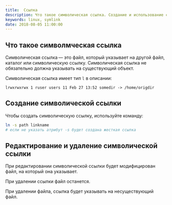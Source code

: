 ```yaml
---
title:  Ссылка
description: Что такое символическая ссылка. Создание и использование символических ссылок в Linux.
keywords: linux, symlink
date: 2018-08-05 11:00:00
---
```


## Что такое символмческая ссылка

Символическая ссылка — это файл, который указывает на другой файл, каталог или символическую ссылку. Символическая ссылка не обязательно должна указывать на существующий объект.

Символическая ссылка имеет тип `l` в описании:
```
lrwxrwxrwx 1 ruser users 11 Feb 27 13:52 somedir -> /home/origdir
```

## Создание символической ссылки

Чтобы создать символическую ссылку, используйте команду:
```bash
ln -s path linkname 
# если не указать атрибут -s будет создана жесткая ссылка
```

## Редактирование и удаление символической ссылки

При редактировании символической ссылки будет модифицирован файл, на который она указывает. 

При удалении ссылки файл останется. 

При удалении файла, ссылка будет указывать на несуществующий файл.
